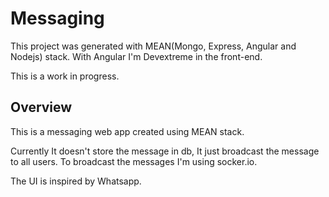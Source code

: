 # Messaging

This project was generated with MEAN(Mongo, Express, Angular and Nodejs) stack.
With Angular I'm Devextreme in the front-end.

This is a work in progress.

## Overview

This is a messaging web app created using MEAN stack.

Currently It doesn't store the message in db, It just broadcast the message to all users. To broadcast the messages I'm using socker.io.

The UI is inspired by Whatsapp.

